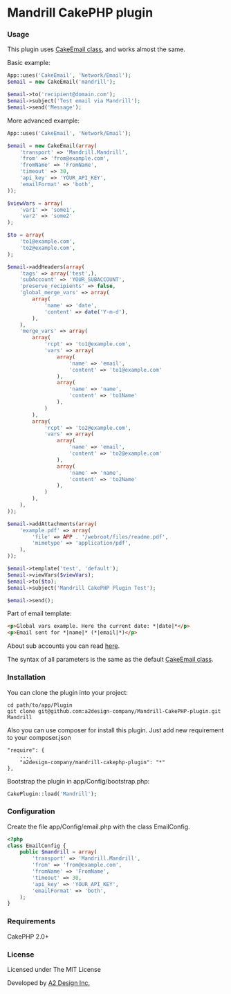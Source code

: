 # Mandrill CakePHP plugin

### Usage

This plugin uses [CakeEmail class](http://book.cakephp.org/2.0/en/core-utility-libraries/email.html), and works almost the same.

Basic example:

```php
App::uses('CakeEmail', 'Network/Email');
$email = new CakeEmail('mandrill');

$email->to('recipient@domain.com');
$email->subject('Test email via Mandrill');
$email->send('Message');
```

More advanced example:

```php
App::uses('CakeEmail', 'Network/Email');

$email = new CakeEmail(array(
    'transport' => 'Mandrill.Mandrill',
    'from' => 'from@example.com',
    'fromName' => 'FromName',
    'timeout' => 30,
    'api_key' => 'YOUR_API_KEY',
    'emailFormat' => 'both',
));

$viewVars = array(
    'var1' => 'some1',
    'var2' => 'some2'
);

$to = array(
    'to1@example.com',
    'to2@example.com',
);

$email->addHeaders(array(
    'tags' => array('test',),
    'subAccount' => 'YOUR_SUBACCOUNT',
    'preserve_recipients' => false,
    'global_merge_vars' => array(
        array(
            'name' => 'date',
            'content' => date('Y-m-d'),
        ),
    ),
    'merge_vars' => array(
        array(
            'rcpt' => 'to1@example.com',
            'vars' => array(
                array(
                    'name' => 'email',
                    'content' => 'to1@example.com'
                ),
                array(
                    'name' => 'name',
                    'content' => 'to1Name'
                ),
            )
        ),
        array(
            'rcpt' => 'to2@example.com',
            'vars' => array(
                array(
                    'name' => 'email',
                    'content' => 'to2@example.com'
                ),
                array(
                    'name' => 'name',
                    'content' => 'to2Name'
                ),
            )
        ),
    ),
));

$email->addAttachments(array(
    'example.pdf' => array(
        'file' => APP . '/webroot/files/readme.pdf',
        'mimetype' => 'application/pdf',
    ),
));

$email->template('test', 'default');
$email->viewVars($viewVars);
$email->to($to);
$email->subject('Mandrill CakePHP Plugin Test');

$email->send();
```

Part of email template:

```html
<p>Global vars example. Here the current date: *|date|*</p>
<p>Email sent for *|name|* (*|email|*)</p>
```

About sub accounts you can read [here](http://help.mandrill.com/forums/22476178-Subaccounts-Basics).

The syntax of all parameters is the same as the default [CakeEmail class](http://book.cakephp.org/2.0/en/core-utility-libraries/email.html).

### Installation

You can clone the plugin into your project:

```
cd path/to/app/Plugin
git clone git@github.com:a2design-company/Mandrill-CakePHP-plugin.git Mandrill
```

Also you can use composer for install this plugin. Just add new requirement to your composer.json

```
"require": {
    ...,
    "a2design-company/mandrill-cakephp-plugin": "*"
},
```

Bootstrap the plugin in app/Config/bootstrap.php:

```php
CakePlugin::load('Mandrill');
```

### Configuration

Create the file app/Config/email.php with the class EmailConfig.

```php
<?php
class EmailConfig {
	public $mandrill = array(
        'transport' => 'Mandrill.Mandrill',
        'from' => 'from@example.com',
        'fromName' => 'FromName',
        'timeout' => 30,
        'api_key' => 'YOUR_API_KEY',
        'emailFormat' => 'both',
    );
}
```


### Requirements

CakePHP 2.0+

### License

Licensed under The MIT License

Developed by [A2 Design Inc.](http://www.a2design.biz)
